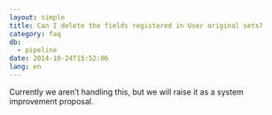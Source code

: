 ```yaml
---
layout: simple
title: Can I delete the fields registered in User original sets?
category: faq
db:
  - pipeline
date: 2014-10-24T15:52:06
lang: en
---
```




Currently we aren’t handling this, but we will raise it as a system improvement proposal.